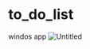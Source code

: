 # to_do_list
  windos app
![Untitled](https://github.com/aminakbari7/to_do_list/assets/133129036/84bc0b5c-e455-494b-b42f-427ea7e63e2d)


